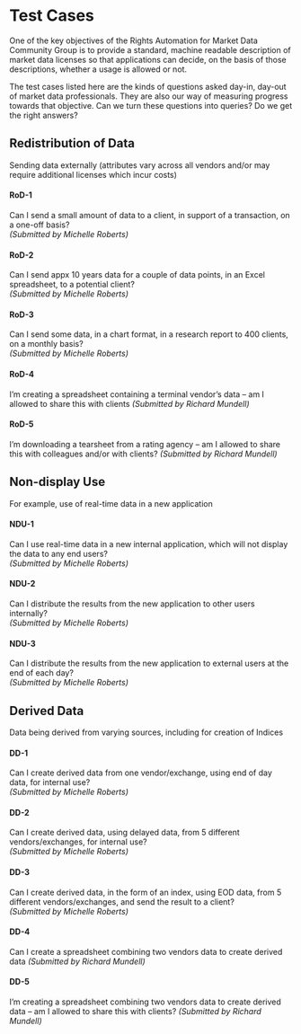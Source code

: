 # Test Cases
One of the key objectives of the Rights Automation for Market Data Community Group is to provide a standard, machine readable description of market data licenses so that applications can decide, on the basis of those descriptions, whether a usage is allowed or not.

The test cases listed here are the kinds of questions asked day-in, day-out of market data professionals. They are also our way of measuring progress towards that objective. Can we turn these questions into queries? Do we get the right answers?

## Redistribution of Data
Sending data externally (attributes vary across all vendors and/or may require additional licenses which incur costs)

#### RoD-1
Can I send a small amount of data to a client, in support of a transaction, on a one-off basis?<br>
*(Submitted by Michelle Roberts)*

#### RoD-2
Can I send appx 10 years data for a couple of data points, in an Excel spreadsheet, to a potential client?<br>
*(Submitted by Michelle Roberts)*

#### RoD-3
Can I send some data, in a chart format, in a research report to 400 clients, on a monthly basis?<br>
*(Submitted by Michelle Roberts)*

#### RoD-4
I’m creating a spreadsheet containing a terminal vendor’s data – am I allowed to share this with clients
*(Submitted by Richard Mundell)*

#### RoD-5
I’m downloading a tearsheet from a rating agency – am I allowed to share this with colleagues and/or with clients?
*(Submitted by Richard Mundell)*

## Non-display Use
For example, use of real-time data in a new application

#### NDU-1
Can I use real-time data in a new internal application, which will not display the data to any end users?<br>
*(Submitted by Michelle Roberts)*

#### NDU-2
Can I distribute the results from the new application to other users internally?
<br>*(Submitted by Michelle Roberts)*

#### NDU-3
Can I distribute the results from the new application to external users at the end of each day?<br>
*(Submitted by Michelle Roberts)*

## Derived Data
Data being derived from varying sources, including for creation of Indices

#### DD-1
Can I create derived data from one vendor/exchange, using end of day data, for internal use?
<br>*(Submitted by Michelle Roberts)*

#### DD-2
Can I create derived data, using delayed data, from 5 different vendors/exchanges, for internal use?<br>
*(Submitted by Michelle Roberts)*

#### DD-3
Can I create derived data, in the form of an index, using EOD data, from 5 different vendors/exchanges, and send the result to a client?<br>
*(Submitted by Michelle Roberts)*

#### DD-4
Can I create a spreadsheet combining two vendors data to create derived data
*(Submitted by Richard Mundell)*

#### DD-5
I’m creating a spreadsheet combining two vendors data to create derived data – am I allowed to share this with clients?
*(Submitted by Richard Mundell)*
